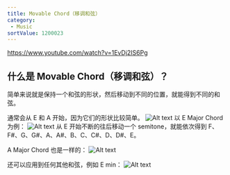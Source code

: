```yaml
---
title: Movable Chord（移调和弦）
category:
 - Music
sortValue: 1200023
---
```


https://www.youtube.com/watch?v=1EvDj2IS6Pg

## 什么是 Movable Chord（移调和弦）？

简单来说就是保持一个和弦的形状，然后移动到不同的位置，就能得到不同的和弦。

通常会从 E 和 A 开始，因为它们的形状比较简单。
![Alt text](image.png)
以 E Major Chord 为例：
![Alt text](image-1.png)
从 E 开始不断的往后移动一个 semitone，就能依次得到 F、F#、G、G#、A、A#、B、C、C#、D、D#、E。

A Major Chord 也是一样的：
![Alt text](image-2.png)

还可以应用到任何其他和弦，例如 E min：
![Alt text](image-3.png)
